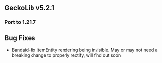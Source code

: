 ## GeckoLib v5.2.1

### Port to 1.21.7

## Bug Fixes
* Bandaid-fix ItemEntity rendering being invisible. May or may not need a breaking change to properly rectify, will find out soon